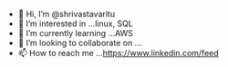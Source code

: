 - 👋 Hi, I’m @shrivastavaritu
- 👀 I’m interested in ...linux, SQL
- 🌱 I’m currently learning ...AWS
- 💞️ I’m looking to collaborate on ...
- 📫 How to reach me ...https://www.linkedin.com/feed

<!---
shrivastavaritu/shrivastavaritu is a ✨ special ✨ repository because its `README.md` (this file) appears on your GitHub profile.
You can click the Preview link to take a look at your changes.
--->
